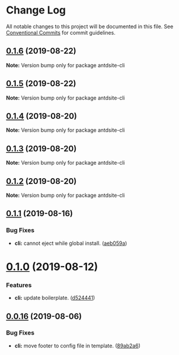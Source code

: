 # Change Log

All notable changes to this project will be documented in this file.
See [Conventional Commits](https://conventionalcommits.org) for commit guidelines.

## [0.1.6](https://github.com/YvesCoding/antdsite/compare/antdsite-cli@0.1.5...antdsite-cli@0.1.6) (2019-08-22)

**Note:** Version bump only for package antdsite-cli





## [0.1.5](https://github.com/YvesCoding/antdsite/compare/antdsite-cli@0.1.4...antdsite-cli@0.1.5) (2019-08-22)

**Note:** Version bump only for package antdsite-cli






## [0.1.4](https://github.com/YvesCoding/antdsite/compare/antdsite-cli@0.1.3...antdsite-cli@0.1.4) (2019-08-20)

**Note:** Version bump only for package antdsite-cli





## [0.1.3](https://github.com/YvesCoding/antdsite/compare/antdsite-cli@0.1.1...antdsite-cli@0.1.3) (2019-08-20)

**Note:** Version bump only for package antdsite-cli





## [0.1.2](https://github.com/YvesCoding/antdsite/compare/antdsite-cli@0.1.1...antdsite-cli@0.1.2) (2019-08-20)

**Note:** Version bump only for package antdsite-cli





## [0.1.1](https://github.com/YvesCoding/antdsite/compare/antdsite-cli@0.1.0...antdsite-cli@0.1.1) (2019-08-16)


### Bug Fixes

* **cli:** cannot eject while global install. ([aeb059a](https://github.com/YvesCoding/antdsite/commit/aeb059a))





# [0.1.0](https://github.com/YvesCoding/antdsite/compare/antdsite-cli@0.0.16...antdsite-cli@0.1.0) (2019-08-12)


### Features

* **cli:** update boilerplate. ([d524441](https://github.com/YvesCoding/antdsite/commit/d524441))





## [0.0.16](https://github.com/YvesCoding/antdsite/compare/antdsite-cli@0.0.15...antdsite-cli@0.0.16) (2019-08-06)


### Bug Fixes

* **cli:** move footer to config file in template. ([89ab2a6](https://github.com/YvesCoding/antdsite/commit/89ab2a6))
